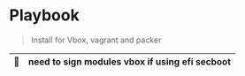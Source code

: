 # Playbook 
> Install for Vbox, vagrant and packer

| :memo:        | need to sign modules vbox if using efi secboot |
|---------------|:------------------------|